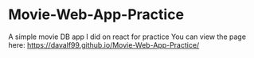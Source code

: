 # Movie-Web-App-Practice
A simple movie DB app I did on react for practice
You can view the page here: https://davalf99.github.io/Movie-Web-App-Practice/
